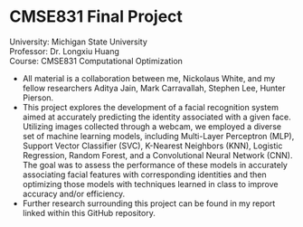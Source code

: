 # CMSE831 Final Project

University: Michigan State University <br>
Professor: Dr. Longxiu Huang <br>
Course: CMSE831 Computational Optimization

* All material is a collaboration between me, Nickolaus White, and my fellow researchers Aditya Jain, Mark Carravallah, Stephen Lee, Hunter Pierson.
* This project explores the development of a facial recognition system aimed at accurately predicting the identity associated with a given face. Utilizing images collected through a webcam, we employed a diverse set of machine learning models, including Multi-Layer Perceptron (MLP), Support Vector Classifier (SVC), K-Nearest Neighbors (KNN), Logistic Regression, Random Forest, and a Convolutional Neural Network (CNN). The goal was to assess the performance of these models in accurately associating facial features with corresponding identities and then optimizing those models with techniques learned in class to improve accuracy and/or efficiency.
* Further research surrounding this project can be found in my report linked within this GitHub repository.

